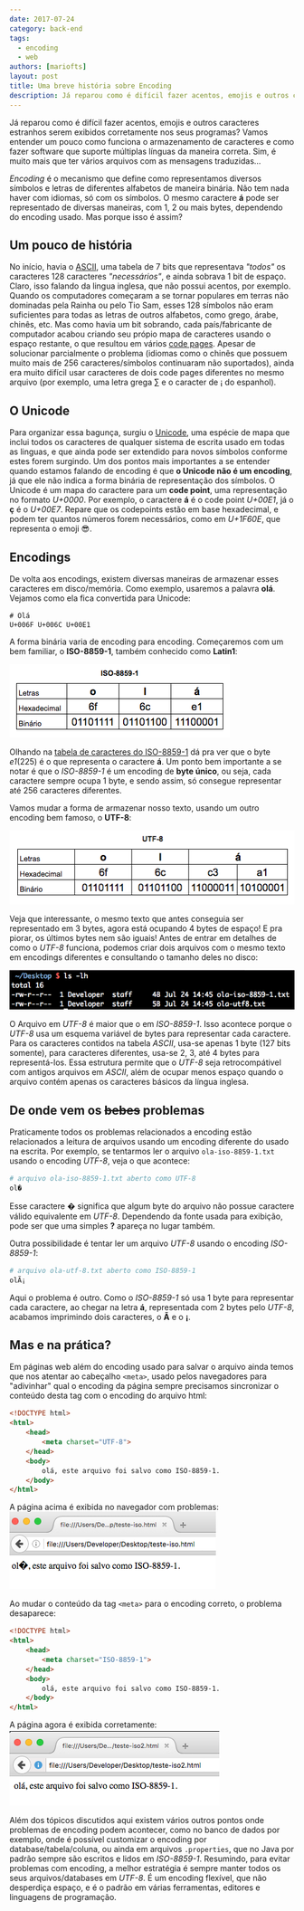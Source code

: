```yaml
---
date: 2017-07-24
category: back-end
tags:
  - encoding
  - web
authors: [mariofts]
layout: post
title: Uma breve história sobre Encoding
description: Já reparou como é difícil fazer acentos, emojis e outros caracteres estranhos serem exibidos corretamente nos seus programas? Vamos entender um pouco como funciona o armazenamento de caracteres e como fazer software que suporte múltiplas línguas da maneira correta.
---
```


Já reparou como é difícil fazer acentos, emojis e outros caracteres estranhos serem exibidos corretamente nos seus programas? Vamos entender um pouco como funciona o armazenamento de caracteres e como fazer software que suporte múltiplas línguas da maneira correta. Sim, é muito mais que ter vários arquivos com as mensagens traduzidas...

*Encoding* é o mecanismo que define como representamos diversos símbolos e letras de diferentes alfabetos de maneira binária. Não tem nada haver com idiomas, só com os símbolos. O mesmo caractere **á** pode ser representado de diversas maneiras, com 1, 2 ou mais bytes, dependendo do encoding usado. Mas porque isso é assim?

## Um pouco de história

No início, havia o [ASCII](http://www.robelle.com/library/smugbook/ascii.html), uma tabela de 7 bits que representava _"todos"_ os caracteres 128 caracteres _"necessários"_, e ainda sobrava 1 bit de espaço. Claro, isso falando da lingua inglesa, que não possui acentos, por exemplo. Quando os computadores começaram a se tornar populares em terras não dominadas pela Rainha ou pelo Tio Sam, esses 128 símbolos não eram suficientes para todas as letras de outros alfabetos, como grego, árabe, chinês, etc. Mas como havia um bit sobrando, cada país/fabricante de computador acabou criando seu própio mapa de caracteres usando o espaço restante, o que resultou em vários [code pages](http://www.i18nguy.com/unicode/codepages.html#msftdos). Apesar de solucionar parcialmente o problema (idiomas como o chinês que possuem muito mais de 256 caracteres/símbolos continuaram não suportados), ainda era muito difícil usar caracteres de dois code pages diferentes no mesmo arquivo (por exemplo, uma letra grega ∑ e o caracter de ¡ do espanhol).

## O Unicode

Para organizar essa bagunça, surgiu o [Unicode](http://www.unicode.org/), uma espécie de mapa que inclui todos os caracteres de qualquer sistema de escrita usado em todas as linguas, e que ainda pode ser extendido para novos símbolos conforme estes forem surgindo. Um dos pontos mais importantes a se entender quando estamos falando de encoding é que **o Unicode não é um encoding**, já que ele não indica a forma binária de representação dos símbolos. O Unicode é um mapa do caractere para um **code point**, uma representação no formato *U+0000*. Por exemplo, o caractere **á** é o code point *U+00E1*, já o **ç** é o *U+00E7*. Repare que os codepoints estão em base hexadecimal, e podem ter quantos números forem necessários, como em *U+1F60E*, que representa o emoji 😎.

## Encodings

De volta aos encodings, existem diversas maneiras de armazenar esses caracteres em disco/memória. Como exemplo, usaremos a palavra **olá**. Vejamos como ela fica convertida para Unicode:

```
# Olá
U+006F U+006C U+00E1
```
A forma binária varia de encoding para encoding. Começaremos com um bem familiar, o **ISO-8859-1**, também conhecido como **Latin1**:

![Tabela com a palavra olá em hexadecimal e binário em ISO-8859-1](/images/encoding-1.png)

Olhando na [tabela de caracteres do ISO-8859-1](https://cs.stanford.edu/people/miles/iso8859.html) dá pra ver que o byte *e1*(225) é o que representa o caractere **á**. Um ponto bem importante a se notar é que o *ISO-8859-1* é um encoding de **byte único**, ou seja, cada caractere sempre ocupa 1 byte, e sendo assim, só consegue representar até 256 caracteres diferentes.

Vamos mudar a forma de armazenar nosso texto, usando um outro encoding bem famoso, o **UTF-8**:

![Tabela com a palavra olá em hexadecimal e binário em UTF-8](/images/encoding-2.png)

Veja que interessante, o mesmo texto que antes conseguia ser representado em 3 bytes, agora está ocupando 4 bytes de espaço! E pra piorar, os últimos bytes nem são iguais! Antes de entrar em detalhes de como o *UTF-8* funciona, podemos criar dois arquivos com o mesmo texto em encodings diferentes e consultando o tamanho deles no disco:

![Tamanho dos arquivos no sistema operacional](/images/encoding-3.png)

O Arquivo em *UTF-8* é maior que o em *ISO-8859-1*. Isso acontece porque o *UTF-8* usa um esquema variável de bytes para representar cada caractere. Para os caracteres contidos na tabela *ASCII*, usa-se apenas 1 byte (127 bits somente), para caracteres diferentes, usa-se 2, 3, até 4 bytes para representá-los. Essa estrutura permite que o *UTF-8* seja retrocompátivel com antigos arquivos em *ASCII*, além de ocupar menos espaço quando o arquivo contém apenas os caracteres básicos da língua inglesa.

## De onde vem os ~~bebes~~ problemas

Praticamente todos os problemas relacionados a encoding estão relacionados a leitura de arquivos usando um encoding diferente do usado na escrita. Por exemplo, se tentarmos ler o arquivo `ola-iso-8859-1.txt` usando o encoding *UTF-8*, veja o que acontece:

```bash
# arquivo ola-iso-8859-1.txt aberto como UTF-8
ol�
```
Esse caractere **�** significa que algum byte do arquivo não possue caractere válido equivalente em *UTF-8*. Dependendo da fonte usada para exibição, pode ser que uma simples **?** apareça no lugar também.

Outra possibilidade é tentar ler um arquivo *UTF-8* usando o encoding *ISO-8859-1*:

```bash
# arquivo ola-utf-8.txt aberto como ISO-8859-1
olÃ¡
```

Aqui o problema é outro. Como o *ISO-8859-1* só usa 1 byte para representar cada caractere, ao chegar na letra **á**, representada com 2 bytes pelo *UTF-8*, acabamos imprimindo dois caracteres, o **Ã** e o **¡**.

## Mas e na prática?

Em páginas web além do encoding usado para salvar o arquivo ainda temos que nos atentar ao cabeçalho `<meta>`, usado pelos navegadores para "adivinhar" qual o encoding da página sempre precisamos sincronizar o conteúdo desta tag com o encoding do arquivo html:

```html
<!DOCTYPE html>
<html>
	<head>
		<meta charset="UTF-8">
	</head>
	<body>
		olá, este arquivo foi salvo como ISO-8859-1.
	</body>
</html>
```

A página acima é exibida no navegador com problemas:
![Página com problemas de encoding ](/images/encoding-4.png)

Ao mudar o conteúdo da tag `<meta>` para o encoding correto, o problema desaparece:

```html
<!DOCTYPE html>
<html>
	<head>
		<meta charset="ISO-8859-1">
	</head>
	<body>
		olá, este arquivo foi salvo como ISO-8859-1.
	</body>
</html>
```

A página agora é exibida corretamente:
![Página com problemas de encoding ](/images/encoding-5.png)

Além dos tópicos discutidos aqui existem vários outros pontos onde problemas de encoding podem acontecer, como no banco de dados por exemplo, onde é possível customizar o encoding por database/tabela/coluna, ou ainda em arquivos `.properties`, que no Java por padrão sempre são escritos e lidos em *ISO-8859-1*. Resumindo, para evitar problemas com encoding, a melhor estratégia é sempre manter todos os seus arquivos/databases em *UTF-8*. É um encoding flexível, que não desperdiça espaço, e é o padrão em várias ferramentas, editores e linguagens de programação.
